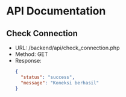 # API Documentation

## Check Connection

- URL: /backend/api/check_connection.php
- Method: GET
- Response:
  ```json
  {
  	"status": "success",
  	"message": "Koneksi berhasil"
  }
  ```
